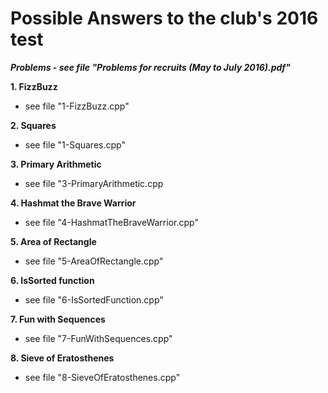 # Possible Answers to the club's 2016 test

**_Problems - see file "Problems for recruits (May to July 2016).pdf"_**

**1. FizzBuzz**
 - see file "1-FizzBuzz.cpp"

**2. Squares**
 - see file "1-Squares.cpp"

**3. Primary Arithmetic**
 - see file "3-PrimaryArithmetic.cpp

**4. Hashmat the Brave Warrior**
 - see file "4-HashmatTheBraveWarrior.cpp"
 
**5. Area of Rectangle**
 - see file "5-AreaOfRectangle.cpp"
 
**6. IsSorted function**
 - see file "6-IsSortedFunction.cpp"
 
**7. Fun with Sequences**
 - see file "7-FunWithSequences.cpp"
 
**8. Sieve of Eratosthenes**
 - see file "8-SieveOfEratosthenes.cpp"
